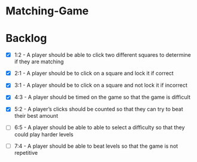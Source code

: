 # Matching-Game

# Backlog
- [X] 1:2 - A player should be able to click two different squares to determine if they are matching
 
- [x] 2:1 - A player should be to click on a square and lock it if correct 
 
- [x] 3:1 - A player should be to click on a square and not lock it if incorrect
 
- [X] 4:3 - A player should be timed on the game so that the game is difficult
 
- [x] 5:2 - A player’s clicks should be counted so that they can try to beat their best amount
 
- [ ] 6:5 - A player should be able to able to select a difficulty so that they could play harder levels
 
- [ ] 7:4 - A player should be able to beat levels so that the game is not repetitive
  
